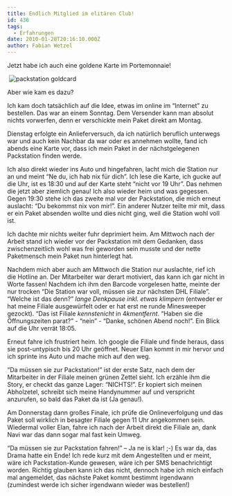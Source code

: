 ```yaml
---
title: Endlich Mitglied im elitären Club!
id: 436
tags:
  - Erfahrungen
date: 2010-01-28T20:16:10.000Z
author: Fabian Wetzel
---
```


Jetzt habe ich auch eine goldene Karte im Portemonnaie!

&#160;![packstation goldcard](https://az275061.vo.msecnd.net/blogmedia/2010/01/packstationgoldcard.png "packstation goldcard") 

Aber wie kam es dazu?

Ich kam doch tatsächlich auf die Idee, etwas im online im “Internet” zu bestellen. Das war an einem Sonntag. Dem Versender kann man absolut nichts vorwerfen, denn er verschickte mein Paket direkt am Montag.

Dienstag erfolgte ein Anlieferversuch, da ich natürlich beruflich unterwegs war und auch kein Nachbar da war oder es annehmen wollte, fand ich abends eine Karte vor, dass ich mein Paket in der nächstgelegenen Packstation finden werde.

Ich also direkt wieder ins Auto und hingefahren, lacht mich die Station nur an und meint “Ne du, ich hab nix für dich”. Ich lese die Karte, ich gucke auf die Uhr, ist es 18:30 und auf der Karte steht “nicht vor 19 Uhr”. Das nehmen die jetzt aber ziemlich genau! Ich also wieder heim und was gegessen. Gegen 19:30 stehe ich das zweite mal vor der Packstation, die mich erneut auslacht: “Du bekommst nix von mir!”. Ein anderer Nutzer teilte mir mit, dass er ein Paket absenden wollte und dies nicht ging, weil die Station wohl voll ist.

Ich dachte mir nichts weiter fuhr deprimiert heim. Am Mittwoch nach der Arbeit stand ich wieder vor der Packstation mit dem Gedanken, dass zwischenzeitlich wohl was frei geworden sein musste und der nette Paketmensch mein Paket nun hinterlegt hat.

Nachdem mich aber auch am Mittwoch die Station nur auslachte, rief ich die Hotline an. Der Mitarbeiter war derart motiviert, das kann ich gar nicht in Worte fassen! Nachdem ich ihm den Barcode vorgelesen hatte, meinte der nur trocken “Die Station war voll, müssen sie zur nächsten DHL Filiale”. “Welche ist das denn?” *lange Denkpause inkl. etwas klimpern* (entweder er hat meine Filiale ausgewürfelt oder er hat erst ne runde Minesweeper gezockt). “Das ist Filiale $kennstenicht$ in $4 km entfernt$. “Haben sie die Öffnungszeiten parat?” - “nein” - “Danke, schönen Abend noch!”. Ein Blick auf die Uhr verrät 18:05.

Erneut fahre ich frustriert heim. Ich google die Filiale und finde heraus, dass sie post-untypisch bis 20 Uhr geöffnet. Neuer Elan kommt in mir hervor und ich sprinte ins Auto und mache mich auf den weg.

“Da müssen sie zur Packstation!” ist der erste Satz, nach dem der Mitarbeiter in der Filiale meinen grünen Zettel sieht. Ich erzähle ihm die Story, er checkt das ganze Lager: “NICHTS!”. Er kopiert sich meinen Abholzetel, schreibt sich meine Handynummer auf und verspricht anzurufen, so bald das Paket da ist (Ja genau!).

Am Donnerstag dann großes Finale, ich prüfe die Onlineverfolgung und das Paket soll wirklich in besagter Filiale gegen 11 Uhr angekommen sein. Wiedermal voller Elan, fahre ich nach der Arbeit direkt die Filiale an, dank Navi war das dann sogar mal fast kein Umweg.

“Da müssen sie zur Packstation fahren!” – Ja ne is klar! ;-) Es war da, das Drama hatte ein Ende! Ich rede kurz mit dem Angestellten und er meint, wäre ich Packstation-Kunde gewesen, wäre ich per SMS benachrichtigt worden. Richtig glauben kann ich das nicht, dennoch habe ich mich einfach mal angemeldet, das nächste Paket kommt bestimmt irgendwann (zumindest werde ich sicher irgendwann wieder was bestellen!)

